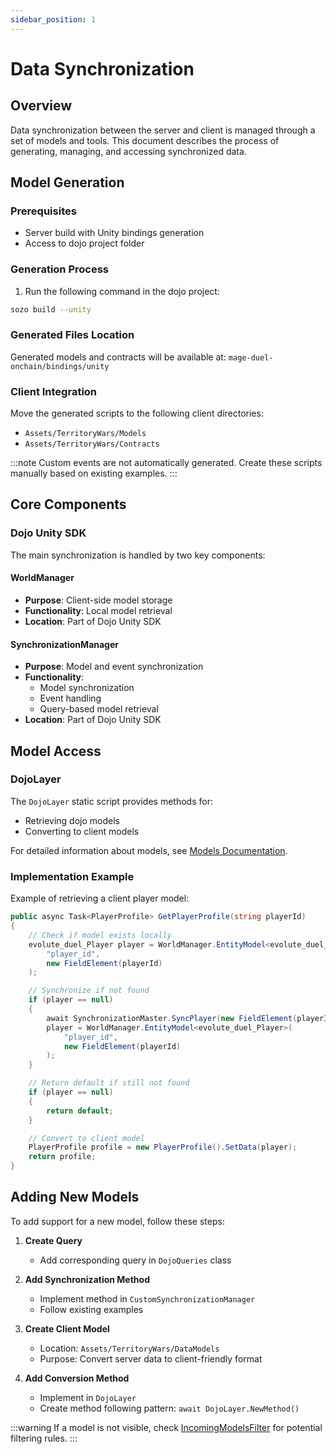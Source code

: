 ```yaml
---
sidebar_position: 1
---
```


# Data Synchronization

## Overview

Data synchronization between the server and client is managed through a set of models and tools. This document describes the process of generating, managing, and accessing synchronized data.

## Model Generation

### Prerequisites
- Server build with Unity bindings generation
- Access to dojo project folder

### Generation Process
1. Run the following command in the dojo project:
```bash
sozo build --unity
```

### Generated Files Location
Generated models and contracts will be available at:
`mage-duel-onchain/bindings/unity`

### Client Integration
Move the generated scripts to the following client directories:
- `Assets/TerritoryWars/Models`
- `Assets/TerritoryWars/Contracts`

:::note
Custom events are not automatically generated. Create these scripts manually based on existing examples.
:::

## Core Components

### Dojo Unity SDK
The main synchronization is handled by two key components:

#### WorldManager
- **Purpose**: Client-side model storage
- **Functionality**: Local model retrieval
- **Location**: Part of Dojo Unity SDK

#### SynchronizationManager
- **Purpose**: Model and event synchronization
- **Functionality**: 
  - Model synchronization
  - Event handling
  - Query-based model retrieval
- **Location**: Part of Dojo Unity SDK

## Model Access

### DojoLayer
The `DojoLayer` static script provides methods for:
- Retrieving dojo models
- Converting to client models

For detailed information about models, see [Models Documentation](models.md).

### Implementation Example
Example of retrieving a client player model:

```csharp
public async Task<PlayerProfile> GetPlayerProfile(string playerId)
{
    // Check if model exists locally
    evolute_duel_Player player = WorldManager.EntityModel<evolute_duel_Player>(
        "player_id", 
        new FieldElement(playerId)
    );

    // Synchronize if not found
    if (player == null)
    {
        await SynchronizationMaster.SyncPlayer(new FieldElement(playerId));
        player = WorldManager.EntityModel<evolute_duel_Player>(
            "player_id", 
            new FieldElement(playerId)
        );
    }

    // Return default if still not found
    if (player == null)
    {
        return default;
    }

    // Convert to client model
    PlayerProfile profile = new PlayerProfile().SetData(player);
    return profile;
}
```

## Adding New Models

To add support for a new model, follow these steps:

1. **Create Query**
   - Add corresponding query in `DojoQueries` class

2. **Add Synchronization Method**
   - Implement method in `CustomSynchronizationManager`
   - Follow existing examples

3. **Create Client Model**
   - Location: `Assets/TerritoryWars/DataModels`
   - Purpose: Convert server data to client-friendly format

4. **Add Conversion Method**
   - Implement in `DojoLayer`
   - Create method following pattern: `await DojoLayer.NewMethod()`

:::warning
If a model is not visible, check [IncomingModelsFilter](data-filtering.md) for potential filtering rules.
:::
